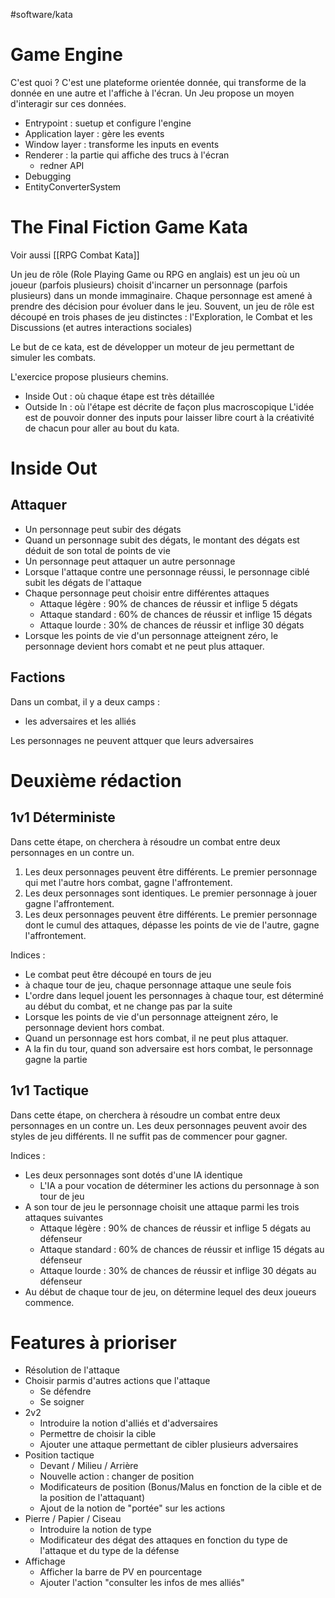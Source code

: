 #software/kata 
# Game Engine

C'est quoi ?
C'est une plateforme orientée donnée, qui transforme de la donnée en une autre et l'affiche à l'écran. Un Jeu propose un moyen d'interagir sur ces données.

- Entrypoint : suetup et configure l'engine
- Application layer : gère les events
- Window layer : transforme les inputs en events
- Renderer : la partie qui affiche des trucs à l'écran
	- redner API
- Debugging
- EntityConverterSystem


# The Final Fiction Game Kata  

Voir aussi [[RPG Combat Kata]]
  
Un jeu de rôle (Role Playing Game ou RPG en anglais) est un jeu où un joueur (parfois plusieurs) choisit d'incarner un personnage (parfois plusieurs) dans un monde immaginaire. Chaque personnage est amené à prendre des décision pour évoluer dans le jeu.
Souvent, un jeu de rôle est découpé en trois phases de jeu distinctes : l'Exploration, le Combat et les Discussions (et autres interactions sociales)

Le but de ce kata, est de développer un moteur de jeu permettant de simuler les combats. 

L'exercice propose plusieurs chemins. 
- Inside Out : où chaque étape est très détaillée 
- Outside In : où l'étape est décrite de façon plus macroscopique
	  L'idée est de pouvoir donner des inputs pour laisser libre court à la créativité de chacun pour aller au bout du kata.

# Inside Out
  
## Attaquer  
  
- Un personnage peut subir des dégats  
- Quand un personnage subit des dégats, le montant des dégats est déduit de son total de points de vie  
- Un personnage peut attaquer un autre personnage  
- Lorsque l'attaque contre une personnage réussi, le personnage ciblé subit les dégats de l'attaque  
- Chaque personnage peut choisir entre différentes attaques  
  - Attaque légère : 90% de chances de réussir et inflige 5 dégats  
  - Attaque standard : 60% de chances de réussir et inflige 15 dégats  
  - Attaque lourde : 30% de chances de réussir et inflige 30 dégats  
- Lorsque les points de vie d'un personnage atteignent zéro, le personnage devient hors comabt et ne peut plus attaquer.  
  
## Factions  
  
Dans un combat, il y a deux camps :  
- les adversaires et les alliés  
  
Les personnages ne peuvent attquer que leurs adversaires

# Deuxième rédaction

## 1v1 Déterministe

Dans cette étape, on cherchera à résoudre un combat entre deux personnages en un contre un.
1. Les deux personnages peuvent être différents.
   Le premier personnage qui met l'autre hors combat, gagne l'affrontement.
2. Les deux personnages sont identiques.
   Le premier personnage à jouer gagne l'affrontement.
2. Les deux personnages peuvent être différents.
   Le premier personnage dont le cumul des attaques, dépasse les points de vie de l'autre, gagne l'affrontement.

Indices :
- Le combat peut être découpé en tours de jeu
- à chaque tour de jeu, chaque personnage attaque une seule fois
- L'ordre dans lequel jouent les personnages à chaque tour, est déterminé au début du combat, et ne change pas par la suite
- Lorsque les points de vie d'un personnage atteignent zéro, le personnage devient hors combat.
- Quand un personnage est hors combat, il ne peut plus attaquer.
- A la fin du tour, quand son adversaire est hors combat, le personnage gagne la partie

## 1v1 Tactique

Dans cette étape, on cherchera à résoudre un combat entre deux personnages en un contre un.
Les deux personnages peuvent avoir des styles de jeu différents. Il ne suffit pas de commencer pour gagner. 

Indices :
- Les deux personnages sont dotés d'une IA identique
	- L'IA a pour vocation de déterminer les actions du personnage à son tour de jeu
- A son tour de jeu le personnage choisit une attaque parmi les trois attaques suivantes
  - Attaque légère : 90% de chances de réussir et inflige 5 dégats au défenseur
  - Attaque standard : 60% de chances de réussir et inflige 15 dégats au défenseur
  - Attaque lourde : 30% de chances de réussir et inflige 30 dégats au défenseur
- Au début de chaque tour de jeu, on détermine lequel des deux joueurs commence.

# Features à prioriser
- Résolution de l'attaque
- Choisir parmis d'autres actions que l'attaque
	- Se défendre
	- Se soigner
- 2v2
	- Introduire la notion d'alliés et d'adversaires
	- Permettre de choisir la cible
	- Ajouter une attaque permettant de cibler plusieurs adversaires
- Position tactique
	- Devant / Milieu / Arrière
	- Nouvelle action : changer de position
	- Modificateurs de position (Bonus/Malus en fonction de la cible et de la position de l'attaquant)
	- Ajout de la notion de "portée" sur les actions
- Pierre / Papier / Ciseau
	- Introduire la notion de type
	- Modificateur des dégat des attaques en fonction du type de l'attaque et du type de la défense
- Affichage
	- Afficher la barre de PV en pourcentage
	- Ajouter l'action "consulter les infos de mes alliés" 